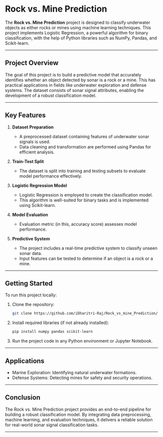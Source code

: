 # Rock vs. Mine Prediction  

The **Rock vs. Mine Prediction** project is designed to classify underwater objects as either rocks or mines using machine learning techniques. This project implements Logistic Regression, a powerful algorithm for binary classification, with the help of Python libraries such as NumPy, Pandas, and Scikit-learn.  

---

## Project Overview  

The goal of this project is to build a predictive model that accurately identifies whether an object detected by sonar is a rock or a mine. This has practical applications in fields like underwater exploration and defense systems. The dataset consists of sonar signal attributes, enabling the development of a robust classification model.  

---

## Key Features  

1. **Dataset Preparation**  
   - A preprocessed dataset containing features of underwater sonar signals is used.  
   - Data cleaning and transformation are performed using Pandas for efficient analysis.  

2. **Train-Test Split**  
   - The dataset is split into training and testing subsets to evaluate model performance effectively.  

3. **Logistic Regression Model**  
   - Logistic Regression is employed to create the classification model.  
   - This algorithm is well-suited for binary tasks and is implemented using Scikit-learn.  

4. **Model Evaluation**  
   - Evaluation metric (in this, accuracy score) assesses model performance.  

5. **Predictive System**  
   - The project includes a real-time predictive system to classify unseen sonar data.  
   - Input features can be tested to determine if an object is a rock or a mine.  

---

## Getting Started  

To run this project locally:  

1. Clone the repository:
    ```bash
   git clone https://github.com/iDharitri-Raj/Rock_vs_mine_Prediction/
    ```
2. Install required libraries (if not already installed):
   ```bash
   pip install numpy pandas scikit-learn  
   ```
3. Run the project code in any Python environment or Jupyter Notebook. 

---

## Applications
- Marine Exploration: Identifying natural underwater formations.
- Defense Systems: Detecting mines for safety and security operations.

---

## Conclusion
The Rock vs. Mine Prediction project provides an end-to-end pipeline for building a robust classification model. By integrating data preprocessing, machine learning, and evaluation techniques, it delivers a reliable solution for real-world sonar signal classification tasks.

---

